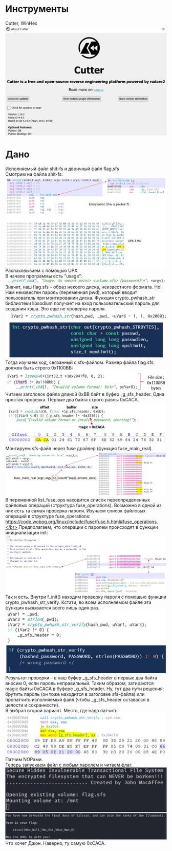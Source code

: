 # Инструменты
Cutter, WinHex</br>
![Image of hello](pics/pic1.jpg)
# Дано
Исполняемый файл shit-fs и двоичный файл flag.sfs</br>
Смотрим на файла shit-fs:
![Image of hello](pics/pic2.jpg)</br>
Распаковываем с помощью UPX.</br>
В начале программы есть “usage”:</br>
![Image of hello](pics/pic3.jpg)</br>
Значит, наш flag.sfs – образ некоего диска, неизвестного формата. Но! Нам неизвестен пароль (переменная pwd), который вводит пользователь при монтировании диска. Функция crypto_pwhash_str библиотеки libsodium получает на вход пользовательский пароль для создания хэша. Это еще не проверка пароля.</br>
![Image of hello](pics/pic4.jpg)</br>
Тогда изучаем код, связанный с sfs-файлом. Размер файла flag.sfs должен быть строго 0x1100BB:</br>
![Image of hello](pics/pic5.jpg)</br>
Читаем заголовок файла длиной 0xBB байт в буфер _g_sfs_header. Одна простая проверка. Первые два байта строго равны 0xCACA.</br>
![Image of hello](pics/pic6.jpg)</br>
Монтируем sfs-файл через fuse драйвер (функция fuse_main_real).</br>
![Image of hello](pics/pic7.jpg)</br>
В переменной list_fuse_ops находится список переопределенных файловых операций (структура fuse_operations). Возможно в одной из них есть та самая проверка пароля.
Изучаем список файловых операций в структуре fuse_operations: https://code.woboq.org/linux/include/fuse/fuse.h.html#fuse_operations.</br>
Предполагаем, что операции с паролем происходят в функции инициализации init:</br>
![Image of hello](pics/pic8.jpg)</br>
Так и есть. Внутри f_init() находим проверку пароля с помощью функции crypto_pwhash_str_verify. Кстати, во всем исполняемом файле эта функция вызывается всего лишь один раз.</br>
![Image of hello](pics/pic9.jpg)</br>
Результат проверки – в наш буфер _g_sfs_header в первые два байта вносим 0, если пароль неправильный. Таким образом, затираются magic байты 0xCACA в буфере _g_sfs_header. Ну, тут два пути решения: брутить пароль (он тоже находится в заголовке sfs-файла) или пропатчить исполняемый файл (чтобы _g_sfs_header оставался в целости и сохранности).</br> 
Я выбрал второй вариант. Место, где надо патчить:</br>
![Image of hello](pics/pic10.jpg)</br>
Патчим NOPами.</br>
Теперь запускаем файл с любым паролем и читаем флаг.</br>
![Image of hello](pics/pic11.jpg)</br>
![Image of hello](pics/pic12.jpg)</br>
Что хочет Джон. Наверно, ту самую 0xCACA.
